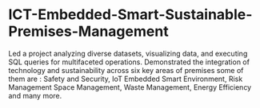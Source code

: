 # ICT-Embedded-Smart-Sustainable-Premises-Management
Led a project analyzing diverse datasets, visualizing data, and executing SQL queries for multifaceted operations. Demonstrated the integration of technology and sustainability across six key areas of premises some of them are : Safety and Security, IoT Embedded Smart Environment, Risk Management Space Management, Waste Management, Energy Efficiency and many more.
